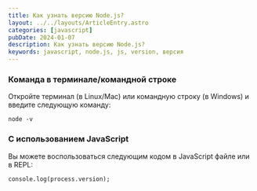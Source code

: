 ```yaml
---
title: Как узнать версию Node.js?
layout: ../../layouts/ArticleEntry.astro
categories: [javascript]
pubDate: 2024-01-07
description: Как узнать версию Node.js?
keywords: javascript, node.js, js, version, версия
---
```


### Команда в терминале/командной строке

Откройте терминал (в Linux/Mac) или командную строку (в Windows) и введите следующую команду:

```
node -v
```

### С использованием JavaScript

Вы можете воспользоваться следующим кодом в JavaScript файле или в REPL:

```
console.log(process.version);
```

